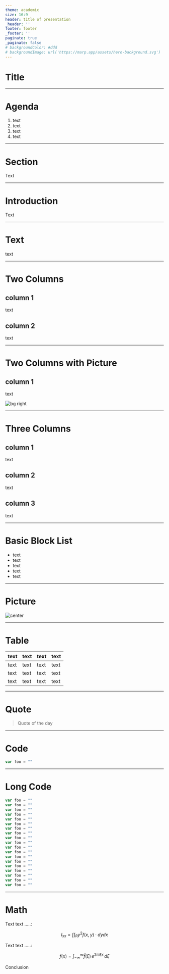```yaml
---
theme: academic
size: 16:9
header: title of presentation
_header: ''
footer: footer
_footer: ''
paginate: true
_paginate: false
# backgroundColor: #ddd
# backgroundImage: url('https://marp.app/assets/hero-background.svg')
---
```

<!-- _class: title -->
<!-- _class: lead -->

# Title 

---

# Agenda 

1. text
1. text
1. text
1. text

---

# Section

Text

---

# Introduction

Text

---

# Text 

text

---

# Two Columns 

## column 1

text

## column 2

text

---

# Two Columns with Picture

## column 1

text

![bg right](../attachments/placeholder-circle.png)

---

# Three Columns 

## column 1

text

## column 2

text

## column 3

text

---

# Basic Block List 

- text
- text
- text
- text
- text
---

# Picture 

![center](../attachments/placeholder-circle.png)

---

# Table

| text | text | text | text |
|---|---|---|---|
| text | text | text | text |
| text | text | text | text |
| text | text | text | text |

---

# Quote

> Quote of the day

---

# Code

``` javascript
var foo = ""
```

---

# Long Code

``` javascript
var foo = ""
var foo = ""
var foo = ""
var foo = ""
var foo = ""
var foo = ""
var foo = ""
var foo = ""
var foo = ""
var foo = ""
var foo = ""
var foo = ""
var foo = ""
var foo = ""
var foo = ""
var foo = ""
var foo = ""
var foo = ""
var foo = ""
```

---

# Math

Text text .....:

$$ I_{xx}=\int\int_Ry^2f(x,y)\cdot{}dydx $$

Text text .....:

$$
f(x) = \int_{-\infty}^\infty
    \hat f(\xi)\,e^{2 \pi i \xi x}
    \,d\xi
$$

Conclusion